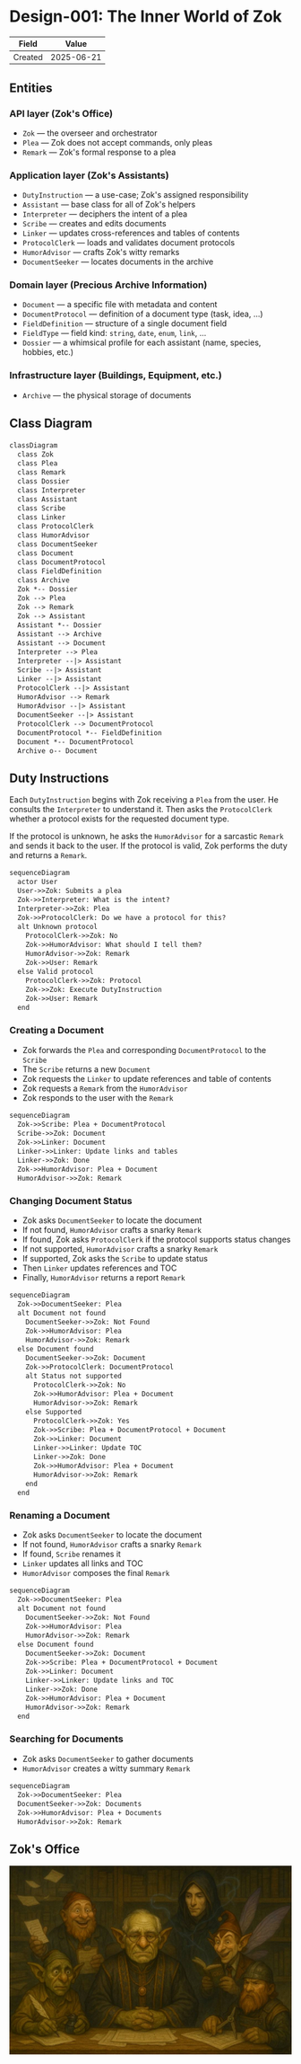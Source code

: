 # Design-001: The Inner World of Zok

| Field   | Value      |
| ------- | ---------- |
| Created | 2025-06-21 |

## Entities

### API layer (Zok's Office)

- `Zok` — the overseer and orchestrator
- `Plea` — Zok does not accept commands, only pleas
- `Remark` — Zok's formal response to a plea

### Application layer (Zok's Assistants)

- `DutyInstruction` — a use-case; Zok's assigned responsibility
- `Assistant` — base class for all of Zok's helpers
- `Interpreter` — deciphers the intent of a plea
- `Scribe` — creates and edits documents
- `Linker` — updates cross-references and tables of contents
- `ProtocolClerk` — loads and validates document protocols
- `HumorAdvisor` — crafts Zok's witty remarks
- `DocumentSeeker` — locates documents in the archive

### Domain layer (Precious Archive Information)

- `Document` — a specific file with metadata and content
- `DocumentProtocol` — definition of a document type (task, idea, ...)
- `FieldDefinition` — structure of a single document field
- `FieldType` — field kind: `string`, `date`, `enum`, `link`, ...
- `Dossier` — a whimsical profile for each assistant (name, species, hobbies, etc.)

### Infrastructure layer (Buildings, Equipment, etc.)

- `Archive` — the physical storage of documents

## Class Diagram

```mermaid
classDiagram
  class Zok
  class Plea
  class Remark
  class Dossier
  class Interpreter
  class Assistant
  class Scribe
  class Linker
  class ProtocolClerk
  class HumorAdvisor
  class DocumentSeeker
  class Document
  class DocumentProtocol
  class FieldDefinition
  class Archive
  Zok *-- Dossier
  Zok --> Plea
  Zok --> Remark
  Zok --> Assistant
  Assistant *-- Dossier
  Assistant --> Archive
  Assistant --> Document
  Interpreter --> Plea
  Interpreter --|> Assistant
  Scribe --|> Assistant
  Linker --|> Assistant
  ProtocolClerk --|> Assistant
  HumorAdvisor --> Remark
  HumorAdvisor --|> Assistant
  DocumentSeeker --|> Assistant
  ProtocolClerk --> DocumentProtocol
  DocumentProtocol *-- FieldDefinition
  Document *-- DocumentProtocol
  Archive o-- Document
```

## Duty Instructions

Each `DutyInstruction` begins with Zok receiving a `Plea` from the user. He consults the `Interpreter` to understand it. Then asks the `ProtocolClerk` whether a protocol exists for the requested document type.

If the protocol is unknown, he asks the `HumorAdvisor` for a sarcastic `Remark` and sends it back to the user.
If the protocol is valid, Zok performs the duty and returns a `Remark`.

```mermaid
sequenceDiagram
  actor User
  User->>Zok: Submits a plea
  Zok->>Interpreter: What is the intent?
  Interpreter->>Zok: Plea
  Zok->>ProtocolClerk: Do we have a protocol for this?
  alt Unknown protocol
    ProtocolClerk->>Zok: No
    Zok->>HumorAdvisor: What should I tell them?
    HumorAdvisor->>Zok: Remark
    Zok->>User: Remark
  else Valid protocol
    ProtocolClerk->>Zok: Protocol
    Zok->>Zok: Execute DutyInstruction
    Zok->>User: Remark
  end
```

### Creating a Document

- Zok forwards the `Plea` and corresponding `DocumentProtocol` to the `Scribe`
- The `Scribe` returns a new `Document`
- Zok requests the `Linker` to update references and table of contents
- Zok requests a `Remark` from the `HumorAdvisor`
- Zok responds to the user with the `Remark`

```mermaid
sequenceDiagram
  Zok->>Scribe: Plea + DocumentProtocol
  Scribe->>Zok: Document
  Zok->>Linker: Document
  Linker->>Linker: Update links and tables
  Linker->>Zok: Done
  Zok->>HumorAdvisor: Plea + Document
  HumorAdvisor->>Zok: Remark
```

### Changing Document Status

- Zok asks `DocumentSeeker` to locate the document
- If not found, `HumorAdvisor` crafts a snarky `Remark`
- If found, Zok asks `ProtocolClerk` if the protocol supports status changes
- If not supported, `HumorAdvisor` crafts a snarky `Remark`
- If supported, Zok asks the `Scribe` to update status
- Then `Linker` updates references and TOC
- Finally, `HumorAdvisor` returns a report `Remark`

```mermaid
sequenceDiagram
  Zok->>DocumentSeeker: Plea
  alt Document not found
    DocumentSeeker->>Zok: Not Found
    Zok->>HumorAdvisor: Plea
    HumorAdvisor->>Zok: Remark
  else Document found
    DocumentSeeker->>Zok: Document
    Zok->>ProtocolClerk: DocumentProtocol
    alt Status not supported
      ProtocolClerk->>Zok: No
      Zok->>HumorAdvisor: Plea + Document
      HumorAdvisor->>Zok: Remark
    else Supported
      ProtocolClerk->>Zok: Yes
      Zok->>Scribe: Plea + DocumentProtocol + Document
      Zok->>Linker: Document
      Linker->>Linker: Update TOC
      Linker->>Zok: Done
      Zok->>HumorAdvisor: Plea + Document
      HumorAdvisor->>Zok: Remark
    end
  end
```

### Renaming a Document

- Zok asks `DocumentSeeker` to locate the document
- If not found, `HumorAdvisor` crafts a snarky `Remark`
- If found, `Scribe` renames it
- `Linker` updates all links and TOC
- `HumorAdvisor` composes the final `Remark`

```mermaid
sequenceDiagram
  Zok->>DocumentSeeker: Plea
  alt Document not found
    DocumentSeeker->>Zok: Not Found
    Zok->>HumorAdvisor: Plea
    HumorAdvisor->>Zok: Remark
  else Document found
    DocumentSeeker->>Zok: Document
    Zok->>Scribe: Plea + DocumentProtocol + Document
    Zok->>Linker: Document
    Linker->>Linker: Update links and TOC
    Linker->>Zok: Done
    Zok->>HumorAdvisor: Plea + Document
    HumorAdvisor->>Zok: Remark
  end
```

### Searching for Documents

- Zok asks `DocumentSeeker` to gather documents
- `HumorAdvisor` creates a witty summary `Remark`

```mermaid
sequenceDiagram
  Zok->>DocumentSeeker: Plea
  DocumentSeeker->>Zok: Documents
  Zok->>HumorAdvisor: Plea + Documents
  HumorAdvisor->>Zok: Remark
```

## Zok's Office

![Zok's team](../assets/zok-team.jpg "Zok's team")

